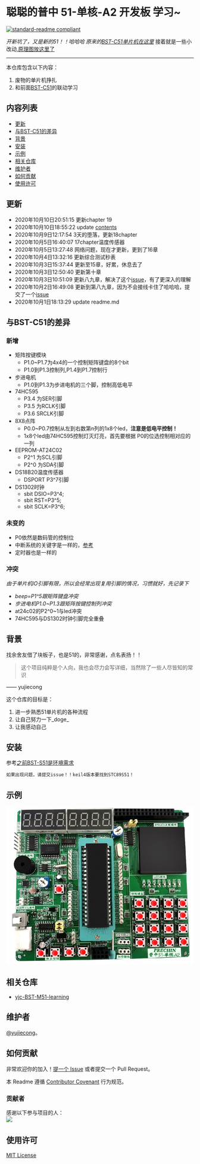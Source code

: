# 聪聪的普中 51-单核-A2 开发板 学习~

[![standard-readme compliant](https://img.shields.io/badge/readme%20style-standard-brightgreen.svg?style=flat-square)](https://github.com/yujiecong/yjc-c51-A2-learning)

_开新坑了，又是新的51！！哈哈哈  原来的[BST-C51单片机在这里](https://github.com/yujiecong/yjc-BST-M51-learning)_
接着就是一些小改动,[原理图放这里了](A2开发板原理图.pdf)
***
本仓库包含以下内容：

1. 废物的单片机挣扎
2. 和前面[BST-C51](https://github.com/yujiecong/yjc-BST-M51-learning)的联动学习

## 内容列表
- [更新](#更新)
- [与BST-C51的差异](#与BST-C51的差异)
- [背景](#背景)
- [安装](#安装)
- [示例](#示例)
- [相关仓库](#相关仓库)
- [维护者](#维护者)
- [如何贡献](#如何贡献)
- [使用许可](#使用许可)
## 更新
- 2020年10月10日20:51:15 更新chapter 19
- 2020年10月10日18:55:22 update [contents](https://github.com/yujiecong/yjc-PrechinA2-learning/tree/master/contents)
- 2020年10月9日12:17:54 3天的堕落，更新18chapter
- 2020年10月5日16:40:07 17chapter温度传感器
- 2020年10月5日13:27:48 网络问题，现在才更新，更到了16章
- 2020年10月4日13:32:16 更新综合测试秒表
- 2020年10月3日15:37:44 更新至15章，好累，休息去了
- 2020年10月3日12:50:40 更新第十章
- 2020年10月3日10:51:09 更新八九章，解决了这个[issue](https://github.com/yujiecong/yjc-c51-A2-learning/issues)，有了更深入的理解
- 2020年10月2日16:49:08 更新到第八九章，因为不会接线卡住了哈哈哈，提交了一个[issue](https://github.com/yujiecong/yjc-c51-A2-learning/issues)
- 2020年10月1日18:13:29 update readme.md
## 与BST-C51的差异
### 新增
- 矩阵按键模块
  - P1.0~P1.7为4x4的一个控制矩阵键盘的8个bit
  - P1.0到P1.3控制列,P1.4到P1.7控制行
- 步进电机
  - P1.0到P1.3为步进电机的三个脚，控制高低电平
- 74HC595
  - P3.4 为SER引脚
  - P3.5 为RCLK引脚
  - P3.6 SRCLK引脚
- 8X8点阵
  - P0.0~P0.7控制从左到右数第n列的1x8个led，__注意是低电平控制！__
  - 1x8个led由74HC595控制灯灭灯亮，首先要根据 P0的位选控制相对应的一列
- EEPROM-AT24C02
  - P2^1 为SCL引脚
  - P2^0 为SDA引脚
- DS18B20温度传感器
  - DSPORT P3^7引脚
- DS1302时钟
  - sbit DSIO=P3^4;
  - sbit RST=P3^5;
  - sbit SCLK=P3^6;
  
### 未变的
- P0依然是数码管的控制位
- 中断系统的关键字是一样的，[参考](https://github.com/yujiecong/yjc-BST-M51-learning/tree/master/contents/project9%20%E5%8D%95%E7%89%87%E6%9C%BA%E4%B8%AD%E6%96%AD%E7%B3%BB%E7%BB%9F)
- 定时器也是一样的

### 冲突
_由于单片机IO引脚有限，所以会经常出现复用引脚的情况，习惯就好，先记录下_
- _beep=P1^5跟矩阵键盘冲突_
- _步进电机P1.0~P1.3跟矩阵按键控制列冲突_
- at24c02的P2^0~1与led冲突
- 74HC595与DS1302时钟引脚完全重叠
## 背景

找余舍友借了块板子，也是51的，非常感谢，点名表扬！！

> 这个项目纯粹是个人向，我也会尽力会写详细，当然除了一些人尽皆知的常识  

—— yujiecong

这个仓库的目标是：

1. 进一步熟悉51单片机的各种流程
2. 让自己努力一下_doge_
3. 让我感动自己

## 安装

参考[之前BST-S51是环境需求](https://github.com/yujiecong/yjc-PrechinA2-learning)

```sh
如果出现问题，请提交issue！！keil4版本要找到STC89S51！
```


## 示例
![img](img/a2.png)

## 相关仓库

- [yjc-BST-M51-learning](https://github.com/yujiecong/yjc-PrechinA2-learning)

## 维护者

[@yujiecong](https://github.com/yujiecong)。

## 如何贡献

非常欢迎你的加入！[提一个 Issue](https://github.com/yujiecong/yjc-c51-A2-learning/issues/new) 或者提交一个 Pull Request。


本 Readme 遵循 [Contributor Covenant](http://contributor-covenant.org/version/1/3/0/) 行为规范。

### 贡献者

感谢以下参与项目的人：  
<a href="graphs/contributors"><img src="https://avatars2.githubusercontent.com/u/44287052?s=60&amp;v=4" /></a>


## 使用许可
[MIT License](https://github.com/yujiecong/yjc-PrechinA2-learning/blob/master/LICENSE)
